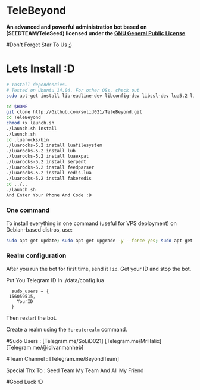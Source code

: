 # TeleBeyond

**An advanced and powerful administration bot based on [SEEDTEAM/TeleSeed) licensed under the [GNU General Public License](https://github.com/solid021/TeleBeyond/blob/master/LICENSE)**.

#Don't Forget Star To Us ;)

# Lets Install :D

```sh
# Install dependencies.
# Tested on Ubuntu 14.04. For other OSs, check out
sudo apt-get install libreadline-dev libconfig-dev libssl-dev lua5.2 liblua5.2-dev libevent-dev make autoconf unzip git redis-server g++ libjansson-dev libpython-dev expat libexpat1-dev

cd $HOME
git clone http://Github.com/solid021/TeleBeyond.git
cd TeleBeyond
chmod +x launch.sh
./launch.sh install
./launch.sh
cd .luarocks/bin
./luarocks-5.2 install luafilesystem
./luarocks-5.2 install lub
./luarocks-5.2 install luaexpat
./luarocks-5.2 install serpent
./luarocks-5.2 install feedparser
./luarocks-5.2 install redis-lua
./luarocks-5.2 install fakeredis
cd ../..
./launch.sh
And Enter Your Phone And Code :D
```
### One command
To install everything in one command (useful for VPS deployment) on Debian-based distros, use:
```sh
sudo apt-get update; sudo apt-get upgrade -y --force-yes; sudo apt-get dist-upgrade -y --force-yes; sudo apt-get install libreadline-dev libconfig-dev libssl-dev lua5.2 liblua5.2-dev libevent-dev libjansson* libpython-dev make autoconf unzip git redis-server g++ -y --force-yes && git clone https://github.com/solid021/TeleBeyond.git && cd TeleBeyond && chmod +x launch.sh && ./launch.sh install && ./launch.sh
```
### Realm configuration

After you run the bot for first time, send it `!id`. Get your ID and stop the bot.

Put You Telegram ID In ./data/config.lua
```
  sudo_users = {
 156059515,
    YourID
  }
```
Then restart the bot.

Create a realm using the `!createrealm` command.

#Sudo Users :
[Telegram.me/SoLiD021]
[Telegram.me/MrHalix]
[Telegram.me/@idivanmanheb]

#Team Channel :
[Telegram.me/BeyondTeam]

Special Thx To :
Seed Team
My Team
And All My Friend

#Good Luck :D
